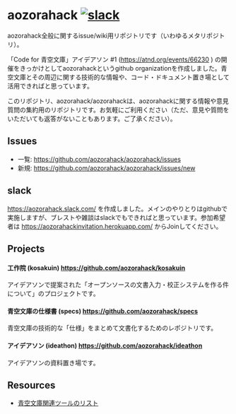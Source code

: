 # aozorahack [![slack](https://aozorahackinvitation.herokuapp.com/badge.svg)](https://aozorahackinvitation.herokuapp.com)

aozorahack全般に関するissue/wiki用リポジトリです（いわゆるメタリポジトリ）。

「Code for 青空文庫」アイデアソン #1 (https://atnd.org/events/66230 ) の開催をきっかけとしてaozorahackというgithub organizationを作成しました。青空文庫とその周辺に関する技術的な情報や、コード・ドキュメント置き場として活用できればと思っています。

このリポジトリ、aozorahack/aozorahackは、aozorahackに関する情報や意見質問の集約用のリポジトリです。お気軽にご利用ください（ただ、意見や質問をいただいても返答がないこともあります。ご了承ください）。

## Issues

- 一覧: https://github.com/aozorahack/aozorahack/issues
- 新規: https://github.com/aozorahack/aozorahack/issues/new

## slack

https://aozorahack.slack.com/ を作成しました。メインのやりとりはgithubで実施しますが、ブレストや雑談はslackでもできればと思っています。参加希望者は https://aozorahackinvitation.herokuapp.com/ からJoinしてください。
## Projects

#### 工作院 (kosakuin) https://github.com/aozorahack/kosakuin

アイデアソンで提案された「オープンソースの文書入力・校正システムを作る件について」のプロジェクトです。

#### 青空文庫の仕様書 (specs) https://github.com/aozorahack/specs

青空文庫の技術的な「仕様」をまとめて文書化するためのレポジトリです。

#### アイデアソン (ideathon) https://github.com/aozorahack/ideathon

アイデアソンの資料置き場です。

## Resources

- [青空文庫関連ツールのリスト](tools.md)
